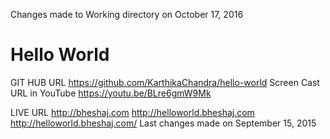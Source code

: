 Changes made to Working directory on October 17, 2016
 
# Hello World
GIT HUB URL
https://github.com/KarthikaChandra/hello-world
Screen Cast URL in YouTube
https://youtu.be/BLre6gmW9Mk

LIVE URL
http://bheshaj.com
http://helloworld.bheshaj.com
http://helloworld.bheshaj.com/
Last changes made on September 15, 2015
